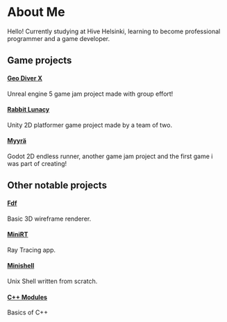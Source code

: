 
# About Me
Hello! Currently studying at Hive Helsinki, learning to become professional programmer and a game developer.

## Game projects
#### [Geo Diver X](https://github.com/TTalvenH/Geo-Diver-X "github.com/TTalvenhH/Geo-Diver-X")
Unreal engine 5 game jam project made with group effort!


#### [Rabbit Lunacy](https://github.com/Millisaur/Rabbit-Lunacy "github.com/Millisaur/Rabbit-Lunacy")
Unity 2D platformer game project made by a team of two.


#### [Myyrä](https://github.com/TTalvenH/Myyra "github.com/TTalvenH/Myyra")
Godot 2D endless runner, another game jam project and the first game i was part of creating!

## Other notable projects

#### [Fdf](https://github.com/TTalvenH/Fdf "github.com/TTalvenH/Fdf")
Basic 3D wireframe renderer.


#### [MiniRT](https://github.com/TTalvenH/MiniRT "github.com/TTalvenH/MiniRT")
Ray Tracing app.


#### [Minishell](https://github.com/TTalvenH/Minishell "github.com/TTalvenH/Minishell")
Unix Shell written from scratch.


#### [C++ Modules](https://github.com/TTalvenH/CPP_Modules "github.com/TTalvenH/CPP_Modules")
Basics of C++
